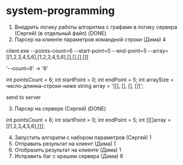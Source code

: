 # system-programming

1. Внедрить логику работы алгоритма с графами в логику сервера (Сергей) (в отдельный файл) (DONE)
2. Парсер на клиенте параметров командной строки (Дима) 4

client.exe --points-count=6 --start-point=0 --end-point=5 --array=[[1,2,3,4,5,6],[1,2,3,4,5,6],[],[],[],[]]

'--count=6' -> '6'

int pointsCount = 6;
int startPoint = 0;
int endPoint = 5; 
int arraySize = число-длинна-строки-ниже
string array = '[[], [], [], []]';

send to server

3. Парсер на сервере (Сергей) (DONE)

int pointsCount = 6;
int startPoint = 0;
int endPoint = 5;
int [][]array = [[1,2,3,4,5,6],[]];

4. Запустить алгоритм с набором параметров (Сергей) 1
5. Отправить результат на клиент (Дима) 1
6. Отобразить результат на клиенте (Дима) 1
7. Исправить баг с крашем сервера (Дима) 6
